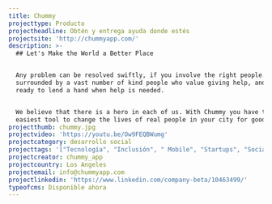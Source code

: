 ```yaml
---
title: Chummy
projecttype: Producto
projectheadline: Obtén y entrega ayuda donde estés
projectsite: 'http://chummyapp.com/'
description: >-
  ## Let's Make the World a Better Place


  Any problem can be resolved swiftly, if you involve the right people. We are
  surrounded by a vast number of kind people who value giving help, and are
  ready to lend a hand when help is needed.


  We believe that there is a hero in each of us. With Chummy you have the
  easiest tool to change the lives of real people in your city for good.
projectthumb: chummy.jpg
projectvideo: 'https://youtu.be/Ow9FEQBWumg'
projectcategory: desarrollo social
projecttags: '["Tecnología", "Inclusión", " Mobile", "Startups", "Social Network"]'
projectcreator: chummy_app
projectcountry: Los Angeles
projectemail: info@chummyapp.com
projectlinkedin: 'https://www.linkedin.com/company-beta/10463499/'
typeofcms: Disponible ahora
---
```




